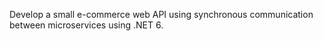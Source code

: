 Develop a small e-commerce web API using synchronous communication between microservices using .NET 6.
